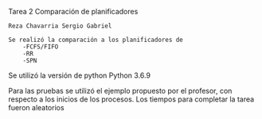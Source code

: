 Tarea 2 Comparación de planificadores

	Reza Chavarria Sergio Gabriel

	Se realizó la comparación a los planificadores de
		-FCFS/FIFO
		-RR
		-SPN

Se utilizó la versión de python
	Python 3.6.9

Para las pruebas se utilizó el ejemplo propuesto por el profesor, con respecto a los inicios de los procesos.
Los tiempos para completar la tarea fueron aleatorios
